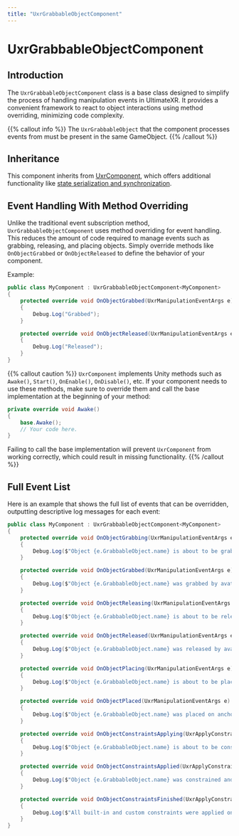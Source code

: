 ```yaml
---
title: "UxrGrabbableObjectComponent"
---
```


# UxrGrabbableObjectComponent

## Introduction
The `UxrGrabbableObjectComponent` class is a base class designed to simplify the process of handling manipulation events in UltimateXR. It provides a convenient framework to react to object interactions using method overriding, minimizing code complexity.

{{% callout info %}}
The `UxrGrabbableObject` that the component processes events from must be present in the same GameObject.
{{% /callout %}}

## Inheritance
This component inherits from [UxrComponent](/docs/programming-guide/architecture/uxrcomponent), which offers additional functionality like [state serialization and synchronization](/docs/programming-guide/state-serialization-and-synchronization/introduction).

## Event Handling With Method Overriding
Unlike the traditional event subscription method, `UxrGrabbableObjectComponent` uses method overriding for event handling. This reduces the amount of code required to manage events such as grabbing, releasing, and placing objects. Simply override methods like `OnObjectGrabbed` or `OnObjectReleased` to define the behavior of your component.

Example:

```c#
public class MyComponent : UxrGrabbableObjectComponent<MyComponent>
{
    protected override void OnObjectGrabbed(UxrManipulationEventArgs e)
    {
        Debug.Log("Grabbed");
    }

    protected override void OnObjectReleased(UxrManipulationEventArgs e)
    {
        Debug.Log("Released");
    }
}
```

{{% callout caution %}}
`UxrComponent` implements Unity methods such as `Awake()`, `Start()`, `OnEnable()`, `OnDisable()`, etc. If your component needs to use these methods, make sure to override them and call the base implementation at the beginning of your method:
```c#
private override void Awake()
{
	base.Awake();
	// Your code here.
}
```
Failing to call the base implementation will prevent `UxrComponent` from working correctly, which could result in missing functionality.
{{% /callout %}}

## Full Event List

Here is an example that shows the full list of events that can be overridden, outputting descriptive log messages for each event:

```c#
public class MyComponent : UxrGrabbableObjectComponent<MyComponent>
{
    protected override void OnObjectGrabbing(UxrManipulationEventArgs e)
    {
        Debug.Log($"Object {e.GrabbableObject.name} is about to be grabbed by avatar {e.Grabber.Avatar.name}");
    }

    protected override void OnObjectGrabbed(UxrManipulationEventArgs e)
    {
        Debug.Log($"Object {e.GrabbableObject.name} was grabbed by avatar {e.Grabber.Avatar.name}");
    }

    protected override void OnObjectReleasing(UxrManipulationEventArgs e)
    {
        Debug.Log($"Object {e.GrabbableObject.name} is about to be released by avatar {e.Grabber.Avatar.name}");
    }

    protected override void OnObjectReleased(UxrManipulationEventArgs e)
    {
        Debug.Log($"Object {e.GrabbableObject.name} was released by avatar {e.Grabber.Avatar.name}");
    }

    protected override void OnObjectPlacing(UxrManipulationEventArgs e)
    {
        Debug.Log($"Object {e.GrabbableObject.name} is about to be placed on anchor {e.GrabbableAnchor.name} by avatar {e.Grabber.Avatar.name}");
    }

    protected override void OnObjectPlaced(UxrManipulationEventArgs e)
    {
        Debug.Log($"Object {e.GrabbableObject.name} was placed on anchor {e.GrabbableAnchor.name} by avatar {e.Grabber.Avatar.name}");
    }

    protected override void OnObjectConstraintsApplying(UxrApplyConstraintsEventArgs e)
    {
        Debug.Log($"Object {e.GrabbableObject.name} is about to be constrained (if required)");
    }

    protected override void OnObjectConstraintsApplied(UxrApplyConstraintsEventArgs e)
    {
        Debug.Log($"Object {e.GrabbableObject.name} was constrained and can now be constrained using user specific code");
    }

    protected override void OnObjectConstraintsFinished(UxrApplyConstraintsEventArgs e)
    {
        Debug.Log($"All built-in and custom constraints were applied on object object {e.GrabbableObject.name}");
    }
}
```
